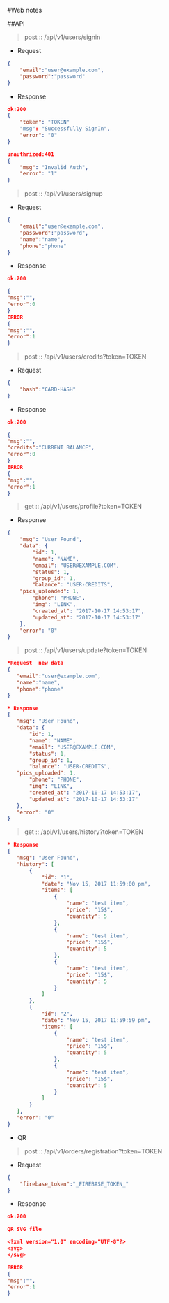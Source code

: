 #Web notes

##API
>post :: /api/v1/users/signin

* Request
```json
{
	"email":"user@example.com",
	"password":"password"
}
```
* Response
```json 
ok:200
{
    "token": "TOKEN"
    "msg": "Successfully SignIn",
    "error": "0"
}

unauthrized:401
{
    "msg": "Invalid Auth",
    "error": "1"
}
```
>post :: /api/v1/users/signup
* Request
```json
{
	"email":"user@example.com",
	"password":"password",
	"name":"name",
	"phone":"phone"
}
```
* Response 
```json
ok:200

{
"msg":"",
"error":0 
}
ERROR
{
"msg":"",
"error":1 
}

```
>post :: /api/v1/users/credits?token=TOKEN
* Request
```json
{
	"hash":"CARD-HASH"
}
```
* Response 
```json
ok:200

{
"msg":"",
"credits":"CURRENT BALANCE",
"error":0 
}
ERROR
{
"msg":"",
"error":1 
}

```
>get :: /api/v1/users/profile?token=TOKEN
* Response
```json
{
    "msg": "User Found",
    "data": {
        "id": 1,
        "name": "NAME",
        "email": "USER@EXAMPLE.COM",
        "status": 1,
        "group_id": 1,
        "balance": "USER-CREDITS",
	"pics_uploaded": 1,
        "phone": "PHONE",
        "img": "LINK",
        "created_at": "2017-10-17 14:53:17",
        "updated_at": "2017-10-17 14:53:17"
    },
    "error": "0"
}
```
 >post :: /api/v1/users/update?token=TOKEN
 ```json
 *Request  new data
 {
 	"email":"user@example.com",
 	"name":"name",
 	"phone":"phone"
 }

* Response 
{
    "msg": "User Found",
    "data": {
        "id": 1,
        "name": "NAME",
        "email": "USER@EXAMPLE.COM",
        "status": 1,
        "group_id": 1,
        "balance": "USER-CREDITS",
	"pics_uploaded": 1,
        "phone": "PHONE",
        "img": "LINK",
        "created_at": "2017-10-17 14:53:17",
        "updated_at": "2017-10-17 14:53:17"
    },
    "error": "0"
}
```

>get :: /api/v1/users/history?token=TOKEN
 ```json
* Response 
{
    "msg": "User Found",
    "history": [
        {
            "id": "1",
            "date": "Nov 15, 2017 11:59:00 pm",
            "items": [
                {
                    "name": "test item",
                    "price": "15$",
                    "quantity": 5
                },
                {
                    "name": "test item",
                    "price": "15$",
                    "quantity": 5
                },
                {
                    "name": "test item",
                    "price": "15$",
                    "quantity": 5
                }
            ]
        },
        {
            "id": "2",
            "date": "Nov 15, 2017 11:59:59 pm",
            "items": [
                {
                    "name": "test item",
                    "price": "15$",
                    "quantity": 5
                },
                {
                    "name": "test item",
                    "price": "15$",
                    "quantity": 5
                }
            ]
        }
    ],
    "error": "0"
}
```
* QR
>post :: /api/v1/orders/registration?token=TOKEN
* Request
```json
{
	"firebase_token":"_FIREBASE_TOKEN_"
}
```
* Response 
```json
ok:200

QR SVG file

<?xml version="1.0" encoding="UTF-8"?>
<svg>
</svg>

ERROR
{
"msg":"",
"error":1 
}

```
